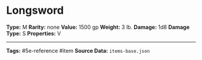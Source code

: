 # Longsword

**Type:** M
**Rarity:** none
**Value:** 1500 gp
**Weight:** 3 lb.
**Damage:** 1d8
**Damage Type:** S
**Properties:** V

---
**Tags:** #5e-reference #item
**Source Data:** `items-base.json`
